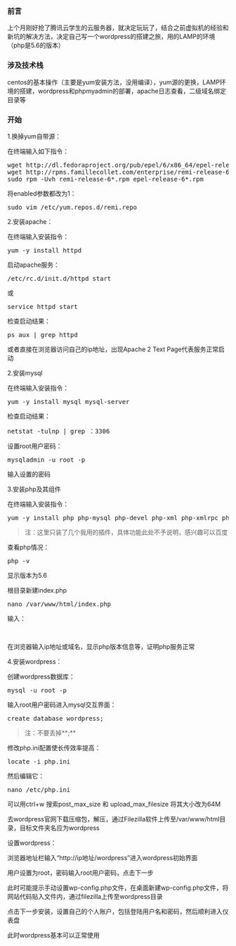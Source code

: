 ### 前言

上个月刚好抢了腾讯云学生的云服务器，就决定玩玩了，结合之前虚拟机的经验和新坑的解决方法，决定自己写一个wordpress的搭建之旅，用的LAMP的环境（php是5.6的版本）

### 涉及技术栈

centos的基本操作（主要是yum安装方法，没用编译），yum源的更换，LAMP环境的搭建，wordpress和phpmyadmin的部署，apache日志查看，二级域名绑定目录等

### 开始

1.换掉yum自带源：

在终端输入如下指令：

<pre>
wget http://dl.fedoraproject.org/pub/epel/6/x86_64/epel-release-6-8.noarch.rpm
wget http://rpms.famillecollet.com/enterprise/remi-release-6.rpm
sudo rpm -Uvh remi-release-6*.rpm epel-release-6*.rpm
</pre>  

将enabled参数都改为1：

<pre>
sudo vim /etc/yum.repos.d/remi.repo
</pre>  

2.安装apache：

在终端输入安装指令：

<pre>
yum -y install httpd
</pre>
    

启动apache服务：

<pre>/etc/rc.d/init.d/httpd start</pre>
或
<pre>service httpd start</pre>
    

检查启动结果：

<pre>ps aux | grep httpd</pre>
    

或者直接在浏览器访问自己的ip地址，出现Apache 2 Text Page代表服务正常启动

2.安装mysql

在终端输入安装指令：

<pre>yum -y install mysql mysql-server</pre>
    

检查启动结果：

<pre>netstat -tulnp | grep ：3306</pre>
    

设置root用户密码：

<pre>mysqladmin -u root -p</pre>
    

输入设置的密码

3.安装php及其组件

在终端输入安装指令：

<pre>yum -y install php php-mysql php-devel php-xml php-xmlrpc php-gd php-imap php-ldap php-odbc php-pear</pre>
    

> 注：这里只装了几个我用的插件，具体功能此处不予说明，感兴趣可以百度

查看php情况：

<pre>php -v</pre>
    

显示版本为5.6

根目录新建index.php

<pre>nano /var/www/html/index.php</pre>
    
输入：

<pre lang="php"> <?php phpinfo(); ?> </pre>

在浏览器输入ip地址或域名，显示php版本信息等，证明php服务正常

4.安装wordpress：

创建wordpress数据库：

<pre>mysql -u root -p</pre>
    

输入root用户密码进入mysql交互界面：

<pre>create database wordpress;</pre>
    

> 注：不要丢掉**;**

修改php.ini配置使长传效率提高：

<pre>locate -i php.ini</pre>
    

然后编辑它：

<pre lang="php">nano /etc/php.ini</pre>
    

可以用ctrl+w 搜索post_max_size 和 upload_max_filesize 将其大小改为64M

去wordpress官网下载压缩包，解压，通过Filezilla软件上传至/var/www/html目录，目标文件夹名应为wordpress

设置wordpress：

浏览器地址栏输入“http://ip地址/wordpress”进入wordpress初始界面

用户设置为root，密码输入root用户密码，点击下一步

此时可能提示手动设置wp-config.php文件，在桌面新建wp-config.php文件，将网站代码贴入文件内，通过filezilla上传至wordpress目录

点击下一步安装，设置自己的个人账户，包括登陆用户名和密码，然后顺利进入仪表盘

此时wordpress基本可以正常使用